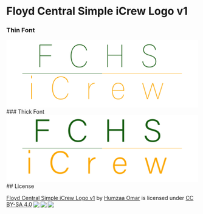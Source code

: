 # Floyd Central Simple iCrew Logo v1
### Thin Font
<kbd>
<img src="https://github.com/hfomar-nafcs/fchs-simple-logo/raw/main/512h/Artboard%201.png"></img>
</kbd>
<br>
### Thick Font
<kbd>
<img src="https://github.com/hfomar-nafcs/fchs-simple-logo/raw/main/Thick%20Font/512h/Artboard%201.png"></img>
</kbd>
## License
<p xmlns:dct="http://purl.org/dc/terms/" xmlns:cc="http://creativecommons.org/ns#" class="license-text"><a rel="cc:attributionURL" property="dct:title" href="https://github.com/hfomar-nafcs/fchs-simple-logo">Floyd Central Simple iCrew Logo v1</a> by <a rel="cc:attributionURL dct:creator" property="cc:attributionName" href="https://github.com/hfomar-nafcs">Humzaa Omar</a> is licensed under <a rel="license" href="https://creativecommons.org/licenses/by-sa/4.0">CC BY-SA 4.0<img style="height:22px!important;margin-left:3px;vertical-align:text-bottom;" src="https://mirrors.creativecommons.org/presskit/icons/cc.svg?ref=chooser-v1" /><img style="height:22px!important;margin-left:3px;vertical-align:text-bottom;" src="https://mirrors.creativecommons.org/presskit/icons/by.svg?ref=chooser-v1" /><img style="height:22px!important;margin-left:3px;vertical-align:text-bottom;" src="https://mirrors.creativecommons.org/presskit/icons/sa.svg?ref=chooser-v1" /></a></p>
